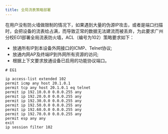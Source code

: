 ```yaml
---
title: 全局流表策略部署
---
```

在用户没有防火墙做限制的情况下，如果遇到大量的伪源IP攻击，或者是端口扫描时，会把设备的流表给占满，而导致正常的数据无法建流而被丢弃，为此要求广州分校EG1部署全局流表防火墙，ACL（编号为102）策略要求如下：
-  放通所有IP到本设备外网接口的ICMP、Telnet协议;
-  放通内网AP及终端IP到外网所有资源的访问;
-  根据上下文要求放通设备已启用的功能协议端口。

```
# EG1

ip access-list extended 102
permit icmp any host 20.1.0.1
permit tcp any host 20.1.0.1 eq telnet
permit ip 192.10.0.0 0.0.0.255 any
permit ip 192.20.0.0 0.0.0.255 any
permit ip 192.30.0.0 0.0.0.255 any
permit ip 192.50.0.0 0.0.0.255 any
permit ip 192.60.0.0 0.0.0.255 any
permit ip 192.70.0.0 0.0.0.255 any
permit esp any any
exit
ip session filter 102
```
